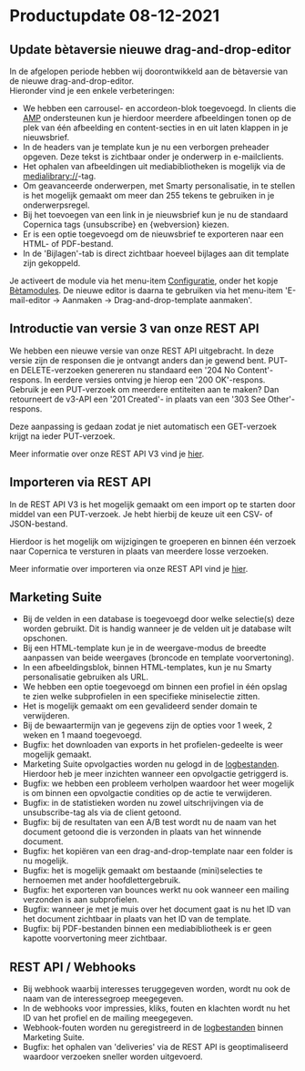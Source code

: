 # Productupdate 08-12-2021

## Update bètaversie nieuwe drag-and-drop-editor
In de afgelopen periode hebben wij doorontwikkeld aan de bètaversie van de nieuwe drag-and-drop-editor.  
Hieronder vind je een enkele verbeteringen:
- We hebben een carrousel- en accordeon-blok toegevoegd. In clients die [AMP](https://www.copernica.com/nl/documentation/amp-dynamic-mail) ondersteunen kun je hierdoor meerdere afbeeldingen tonen op de plek van één afbeelding en content-secties in en uit laten klappen in je nieuwsbrief.
- In de headers van je template kun je nu een verborgen preheader opgeven. Deze tekst is zichtbaar onder je onderwerp in e-mailclients.
- Het ophalen van afbeeldingen uit mediabibliotheken is mogelijk via de [medialibrary://](https://www.copernica.com/nl/documentation/email-editor-medialibrary)-tag.
- Om geavanceerde onderwerpen, met Smarty personalisatie, in te stellen is het mogelijk gemaakt om meer dan 255 tekens te gebruiken in je onderwerpsregel. 
- Bij het toevoegen van een link in je nieuwsbrief kun je nu de standaard Copernica tags {unsubscribe} en {webversion} kiezen.
- Er is een optie toegevoegd om de nieuwsbrief te exporteren naar een HTML- of PDF-bestand.
- In de 'Bijlagen'-tab is direct zichtbaar hoeveel bijlages aan dit template zijn gekoppeld.

Je activeert de module via het menu-item [Configuratie](https://ms.copernica.com/#/admin), onder het kopje [Bètamodules](https://ms.copernica.com/#/admin/user/betamodules). De nieuwe editor is daarna te gebruiken via het menu-item 'E-mail-editor → Aanmaken → Drag-and-drop-template aanmaken'.

## Introductie van versie 3 van onze REST API
We hebben een nieuwe versie van onze REST API uitgebracht. In deze versie zijn de responsen die je ontvangt anders dan je gewend bent. PUT- en DELETE-verzoeken genereren nu standaard een '204 No Content'-respons. In eerdere versies ontving je hierop een '200 OK'-respons. Gebruik je een PUT-verzoek om meerdere entiteiten aan te maken? Dan retourneert de v3-API een '201 Created'- in plaats van een '303 See Other'-respons.

Deze aanpassing is gedaan zodat je niet automatisch een GET-verzoek krijgt na ieder PUT-verzoek.

Meer informatie over onze REST API V3 vind je [hier](https://www.copernica.com/nl/documentation/restv3/rest-api).

## Importeren via REST API
In de REST API V3 is het mogelijk gemaakt om een import op te starten door middel van een PUT-verzoek. 
Je hebt hierbij de keuze uit een CSV- of JSON-bestand.

Hierdoor is het mogelijk om wijzigingen te groeperen en binnen één verzoek naar Copernica te versturen in plaats van meerdere losse verzoeken.

Meer informatie over importeren via onze REST API vind je [hier](https://www.copernica.com/nl/documentation/restv3/rest-post-imports).

## Marketing Suite
* Bij de velden in een database is toegevoegd door welke selectie(s) deze worden gebruikt. Dit is handig wanneer je de velden uit je database wilt opschonen.
* Bij een HTML-template kun je in de weergave-modus de breedte aanpassen van beide weergaves (broncode en template voorvertoning).
* In een afbeeldingsblok, binnen HTML-templates, kun je nu Smarty personalisatie gebruiken als URL.
* We hebben een optie toegevoegd om binnen een profiel in één opslag te zien welke subprofielen in een specifieke miniselectie zitten.
* Het is mogelijk gemaakt om een gevalideerd sender domain te verwijderen.
* Bij de bewaartermijn van je gegevens zijn de opties voor 1 week, 2 weken en 1 maand toegevoegd.
* Bugfix: het downloaden van exports in het profielen-gedeelte is weer mogelijk gemaakt. 
* Marketing Suite opvolgacties worden nu gelogd in de [logbestanden](https://ms.copernica.com/#/logs/). Hierdoor heb je meer inzichten wanneer een opvolgactie getriggerd is.
* Bugfix: we hebben een probleem verholpen waardoor het weer mogelijk is om binnen een opvolgactie condities op de actie te verwijderen.
* Bugfix: in de statistieken worden nu zowel uitschrijvingen via de unsubscribe-tag als via de client getoond.
* Bugfix: bij de resultaten van een A/B test wordt nu de naam van het document getoond die is verzonden in plaats van het winnende document.
* Bugfix: het kopiëren van een drag-and-drop-template naar een folder is nu mogelijk.
* Bugfix: het is mogelijk gemaakt om bestaande (mini)selecties te hernoemen met ander hoofdlettergebruik.
* Bugfix: het exporteren van bounces werkt nu ook wanneer een mailing verzonden is aan subprofielen.
* Bugfix: wanneer je met je muis over het document gaat is nu het ID van het document zichtbaar in plaats van het ID van de template.
* Bugfix: bij PDF-bestanden binnen een mediabibliotheek is er geen kapotte voorvertoning meer zichtbaar.

## REST API / Webhooks
* Bij webhook waarbij interesses teruggegeven worden, wordt nu ook de naam van de interessegroep meegegeven.
* In de webhooks voor impressies, kliks, fouten en klachten wordt nu het ID van het profiel en de mailing meegegeven.
* Webhook-fouten worden nu geregistreerd in de [logbestanden](https://ms.copernica.com/#/logs/) binnen Marketing Suite.
* Bugfix: het ophalen van 'deliveries' via de REST API is geoptimaliseerd waardoor verzoeken sneller worden uitgevoerd.
